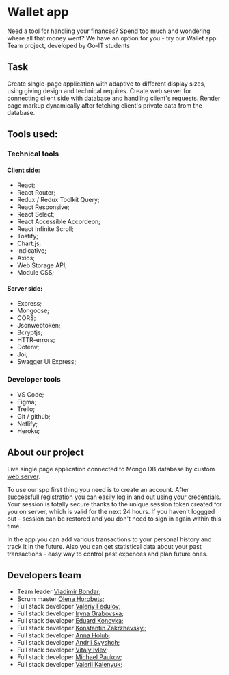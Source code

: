 # Wallet app

Need a tool for handling your finances? Spend too much and wondering where all that money went? We
have an option for you - try our Wallet app. Team project, developed by Go-IT students

## Task

Create single-page application with adaptive to different display sizes, using giving design and
technical requires. Create web server for connecting client side with database and handling client's
requests. Render page markup dynamically after fetching client's private data from the database.

## Tools used:

### Technical tools

#### Client side:

- React;
- React Router;
- Redux / Redux Toolkit Query;
- React Responsive;
- React Select;
- React Accessible Accordeon;
- React Infinite Scroll;
- Tostify;
- Chart.js;
- Indicative;
- Axios;
- Web Storage API;
- Module CSS;

#### Server side:

- Express;
- Mongoose;
- CORS;
- Jsonwebtoken;
- Bcryptjs;
- HTTR-errors;
- Dotenv;
- Joi;
- Swagger Ui Express;

### Developer tools

- VS Code;
- Figma;
- Trello;
- Git / github;
- Netlify;
- Heroku;

## About our project

Live single page application connected to Mongo DB database by custom
[web server](https://github.com/vladibon/wallet-api).

To use our spp first thing you need is to create an account. After successfull registration you can
easily log in and out using your credentials. Your session is totally secure thanks to the unique
session token created for you on server, which is valid for the next 24 hours. If you haven't
loggged out - session can be restored and you don't need to sign in again within this time.

In the app you can add various transactions to your personal history and track it in the future.
Also you can get statistical data about your past transactions - easy way to control past expences
and plan future ones.

## Developers team

- Team leader [Vladimir Bondar](https://github.com/vladibon);
- Scrum master [Olena Horobets](https://github.com/Olena-Horobets);
- Full stack developer [Valeriy Fedulov](https://github.com/Valeriy-Fedulov);
- Full stack developer [Iryna Grabovska](https://github.com/Iryna-Grabovska);
- Full stack developer [Eduard Konovka](https://github.com/Eduard-Konovka);
- Full stack developer [Konstantin Zakrzhevskyi](https://github.com/KonstantinZakrzhevskyi);
- Full stack developer [Anna Holub](https://github.com/Anna-Sergeevna);
- Full stack developer [Andrii Svyshch](https://github.com/andrii-svyshch);
- Full stack developer [Vitaly Ivlev](https://github.com/vitaly171);
- Full stack developer [Michael Paukov](https://github.com/mpaukov);
- Full stack developer [Valerii Kalenyuk](https://github.com/Caraset);
